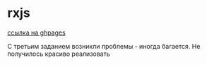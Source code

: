 # rxjs
[ссылка на ghpages](https://corben-dallas.github.io/rxjs/)

С третьим заданием возникли проблемы - иногда багается. 
Не получилось красиво реализовать 


